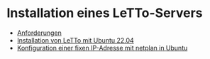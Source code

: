 # Installation eines LeTTo-Servers
* [Anforderungen](./anforderungen)
* [Installation von LeTTo mit Ubuntu 22.04](./ubuntu-22_04)
* [Konfiguration einer fixen IP-Adresse mit netplan in Ubuntu](./Netzwerkkonfiguration)
